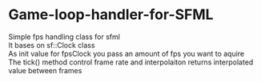 # Game-loop-handler-for-SFML

Simple fps handling class for sfml\
It bases on sf::Clock class\
As init value for fpsClock you pass an amount of fps you want to aquire\
The tick() method control frame rate and interpolaiton returns interpolated value between frames
